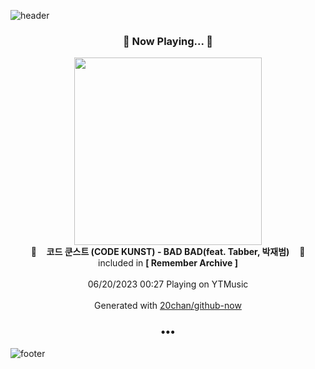 ![header](https://capsule-render.vercel.app/api?type=wave&height=170&section=header&fontColor=090707&fontAlignX=45&fontAlignY=65&fontSize=100)

<h3 align="center">🎵 Now Playing... 🎵</h3>
<p align="center">
  <a href="https://music.youtube.com/watch?v=uEPf9n-QNbU">
    <img width="300" src="https://lh3.googleusercontent.com/oa2USllJTI9cMpWHTXqOvhg7928zxVaPRPA0FL0RusAp6-EYflBWXMjDIywWxiOnoh2N8ztBUw8DOlu8">
  </a>
  <br>
  🎵&nbsp&nbsp&nbsp <b>코드 쿤스트 (CODE KUNST) - BAD BAD(feat. Tabber, 박재범)</b> &nbsp&nbsp&nbsp🎵
  <br>
  included in <b>[ Remember Archive ]</b>
  
  <br />
  <br />
  06/20/2023 00:27 Playing on YTMusic
  <br />
  <br />
  Generated with <a href="https://github.com/20chan/github-now">20chan/github-now</a>
</p>

<h3 align="center">•••</h3>

![footer](https://capsule-render.vercel.app/api?type=wave&height=150&section=footer)
